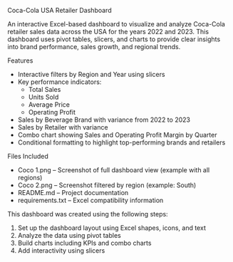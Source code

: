 Coca-Cola USA Retailer Dashboard

An interactive Excel-based dashboard to visualize and analyze Coca-Cola retailer sales data across the USA for the years 2022 and 2023. This dashboard uses pivot tables, slicers, and charts to provide clear insights into brand performance, sales growth, and regional trends.

Features

- Interactive filters by Region and Year using slicers
- Key performance indicators:
  - Total Sales
  - Units Sold
  - Average Price
  - Operating Profit
- Sales by Beverage Brand with variance from 2022 to 2023
- Sales by Retailer with variance
- Combo chart showing Sales and Operating Profit Margin by Quarter
- Conditional formatting to highlight top-performing brands and retailers

Files Included

- Coco 1.png – Screenshot of full dashboard view (example with all regions)
- Coco 2.png – Screenshot filtered by region (example: South)
- README.md – Project documentation
- requirements.txt – Excel compatibility information

This dashboard was created using the following steps:

1. Set up the dashboard layout using Excel shapes, icons, and text
2. Analyze the data using pivot tables
3. Build charts including KPIs and combo charts
4. Add interactivity using slicers


